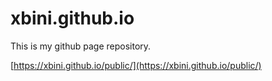 # xbini.github.io
This is my github page repository.

[https://xbini.github.io/public/](https://xbini.github.io/public/)
